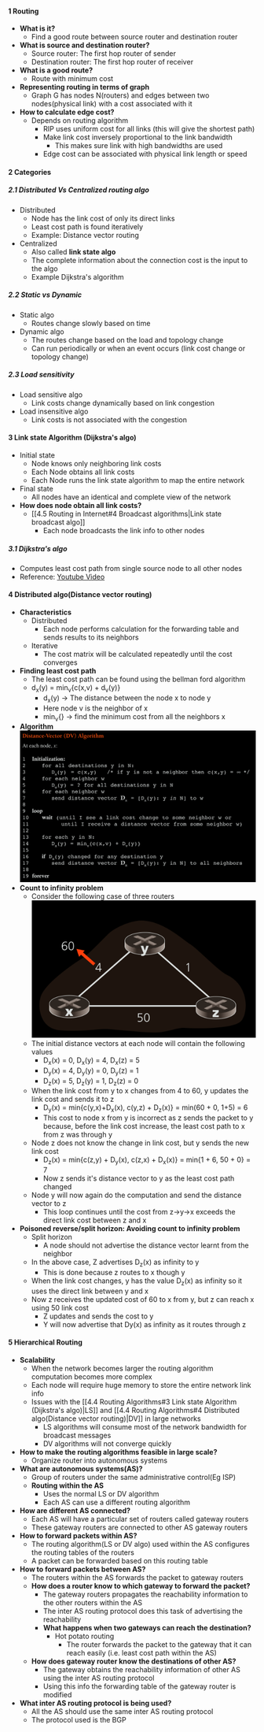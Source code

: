 

#### 1 Routing 
- **What is it?**
	- Find a good route between source router and destination router
- **What is source and destination router?**
	- Source router: The first hop router of sender
	- Destination router: The first hop router of receiver
- **What is a good route?**
	- Route with minimum cost 
- **Representing routing in terms of graph**
	- Graph G has nodes N(routers) and edges between two nodes(physical link) with a cost associated with it
- **How to calculate edge cost?**
	- Depends on routing algorithm
		- RIP uses uniform cost for all links (this will give the shortest path)
		- Make link cost inversely proportional to the link bandwidth
			- This makes sure link with high bandwidths are used 
		- Edge cost can be associated with physical link length or speed

#### 2 Categories
##### 2.1 Distributed Vs Centralized routing algo
- Distributed 
	- Node has the link cost of only its direct links
	- Least cost path is found iteratively
	- Example: Distance vector routing
- Centralized
	- Also called **link state algo**
	- The complete information about the connection cost is the input to the algo
	- Example Dijkstra's algorithm
##### 2.2 Static vs Dynamic
- Static algo 
	- Routes change slowly based on time
- Dynamic algo
	- The routes change based on the load and topology change
	- Can run periodically or when an event occurs (link cost change or topology change)
##### 2.3 Load sensitivity 
- Load sensitive algo 
	- Link costs change dynamically based on link congestion
- Load insensitive algo
	- Link costs is not associated with the congestion


#### 3 Link state Algorithm (Dijkstra's algo) 
- Initial state
	- Node knows only neighboring link costs
	- Each Node obtains all link costs
	- Each Node runs the link state algorithm to map the entire network 
- Final state
	- All nodes have an identical and complete view of the network
- **How does node obtain all link costs?**
	- [[4.5 Routing in Internet#4 Broadcast algorithms|Link state broadcast algo]] 
		- Each node broadcasts the link info to other nodes
##### 3.1 Dijkstra's algo 
- Computes least cost path from single source node to all other nodes
- Reference: [Youtube Video](https://www.youtube.com/watch?v=GazC3A4OQTE)


#### 4 Distributed algo(Distance vector routing)
- **Characteristics**
	- Distributed
		- Each node performs calculation for the forwarding table and sends results to its neighbors
	- Iterative
		- The cost matrix will be calculated repeatedly until the cost converges
- **Finding least cost path**
	- The least cost path can be found using the bellman ford algorithm
	- d<sub>x</sub>(y) = min<sub>v</sub>{c(x,v) + d<sub>v</sub>(y)}
		- d<sub>x</sub>(y) -> The distance between the node x to node y
		- Here node v is the neighbor of x
		- min<sub>v</sub>{} -> find the minimum cost from all the neighbors x
- **Algorithm** ![](./Attachments/Images/distance_vector_algorithm.png)
- **Count to infinity problem**
	- Consider the following case of three routers ![](./Attachments/Images/count_to_infinity_example.png)
	- The initial distance vectors at each node will contain the following values
		- D<sub>x</sub>(x) = 0, D<sub>x</sub>(y) = 4, D<sub>x</sub>(z) = 5
		- D<sub>y</sub>(x) = 4, D<sub>y</sub>(y) = 0, D<sub>y</sub>(z) = 1
		- D<sub>z</sub>(x) = 5, D<sub>z</sub>(y) = 1, D<sub>z</sub>(z) = 0
	- When the link cost from y to x changes from 4 to 60, y updates the link cost and sends it to z
		- D<sub>y</sub>(x) = min{c(y,x)+D<sub>x</sub>(x), c(y,z) + D<sub>z</sub>(x)} = min(60 + 0, 1+5) = 6
		- This cost to node x from y is incorrect as z sends the packet to y because, before the link cost increase, the least cost path to x from z was through y 
	- Node z does not know the change in link cost, but y sends the new link cost
		- D<sub>z</sub>(x) = min{c(z,y) + D<sub>y</sub>(x), c(z,x) + D<sub>x</sub>(x)} = min{1 + 6, 50 + 0} = 7
		- Now z sends it's distance vector to y as the least cost path changed
	- Node y will now again do the computation and send the distance vector to z
		- This loop continues until the cost from z->y->x exceeds the direct link cost between z and x
- **Poisoned reverse/split horizon: Avoiding count to infinity problem**
	- Split horizon
		- A node should not advertise the distance vector learnt from the neighbor
	- In the above case, Z advertises D<sub>z</sub>(x) as infinity to y
		- This is done because z routes to x though y
	- When the link cost changes, y has the value D<sub>z</sub>(x) as infinity so it uses the direct link between y and x
	- Now z receives the updated cost of 60 to x from y, but z can reach x using 50 link cost
		- Z updates and sends the cost to y
		- Y will now advertise that Dy(x) as infinity as it routes through z

#### 5 Hierarchical Routing 
- **Scalability**
	- When the network becomes larger the routing algorithm computation becomes more complex 
	- Each node will require huge memory to store the entire network link info
	- Issues with the [[4.4 Routing Algorithms#3 Link state Algorithm (Dijkstra's algo)|LS]] and [[4.4 Routing Algorithms#4 Distributed algo(Distance vector routing)|DV]]  in large networks
		- LS algorithms will consume most of the network bandwidth for broadcast messages
		- DV algorithms will not converge quickly
- **How to make the routing algorithms feasible in large scale?**
	- Organize router into autonomous systems
- **What are autonomous systems(AS)?**
	- Group of routers under the same administrative control(Eg ISP)
	- **Routing within the AS**
		- Uses the normal LS or DV algorithm
		- Each AS can use a different routing algorithm
- **How are different AS connected?**
	- Each AS will have a particular set of routers called gateway routers
	- These gateway routers are connected to other AS gateway routers 
- **How to forward packets within AS?**
	- The routing algorithm(LS or DV algo) used within the AS configures the routing tables of the routers
	- A packet can be forwarded based on this routing table
- **How to forward packets between AS?**
	- The routers within the AS forwards the packet to gateway routers
	- **How does a router know to which gateway to forward the packet?**
		- The gateway routers propagates the reachability information to the other routers within the AS
		- The inter AS routing protocol does this task of advertising the reachability
		- **What happens when two gateways can reach the destination?**
			- Hot potato routing 
				- The router forwards the packet to the gateway that it can reach easily (i.e. least cost path within the AS)
	- **How does gateway router know the destinations of other AS?** 
		- The gateway obtains the reachability information of other AS using the inter AS routing protocol
		- Using this info the forwarding table of the gateway router is modified
- **What inter AS routing protocol is being used?**
	- All the AS should use the same inter AS routing protocol 
	- The protocol used is the BGP